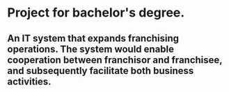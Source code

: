 # Project for bachelor's degree.

## An IT system that expands franchising operations. The system would enable cooperation between franchisor and franchisee, and subsequently facilitate both business activities.
